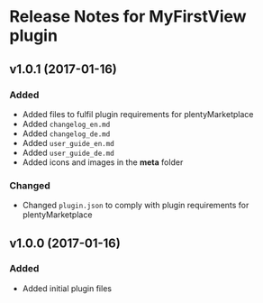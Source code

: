 # Release Notes for MyFirstView plugin
 
## v1.0.1 (2017-01-16)
 
### Added
- Added files to fulfil plugin requirements for plentyMarketplace
- Added `changelog_en.md`
- Added `changelog_de.md`
- Added `user_guide_en.md`
- Added `user_guide_de.md`
- Added icons and images in the **meta** folder

### Changed
- Changed `plugin.json` to comply with plugin requirements for plentyMarketplace
 
## v1.0.0 (2017-01-16)
 
### Added
- Added initial plugin files